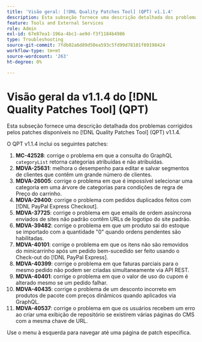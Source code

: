 ```yaml
---
title: 'Visão geral: [!DNL Quality Patches Tool] (QPT) v1.1.4'
description: Esta subseção fornece uma descrição detalhada dos problemas corrigidos pelos patches disponíveis no [!DNL Quality Patches Tool] (QPT) v1.1.4.
feature: Tools and External Services
role: Admin
exl-id: 67e87ea1-196a-4bc1-ae9d-f3f1184b4986
type: Troubleshooting
source-git-commit: 7fdb02a6d89d50ea593c5fd99d78101f89198424
workflow-type: tm+mt
source-wordcount: '263'
ht-degree: 0%

---
```


# Visão geral da v1.1.4 do [!DNL Quality Patches Tool] (QPT)

Esta subseção fornece uma descrição detalhada dos problemas corrigidos pelos patches disponíveis no [!DNL Quality Patches Tool] (QPT) v1.1.4.

O QPT v1.1.4 inclui os seguintes patches:

1. **MC-42528**: corrige o problema em que a consulta do GraphQL `categoryList` retorna categorias atribuídas e não atribuídas.
1. **MDVA-25631**: melhora o desempenho para editar e salvar segmentos de clientes que contêm um grande número de clientes.
1. **MDVA-26005**: corrige o problema em que é impossível selecionar uma categoria em uma árvore de categorias para condições de regra de Preço do carrinho.
1. **MDVA-29400**: corrige o problema com pedidos duplicados feitos com [!DNL PayPal Express Checkout].
1. **MDVA-37725**: corrige o problema em que emails de ordem assíncrona enviados de sites não padrão contêm URLs de logotipo do site padrão.
1. **MDVA-39482**: corrige o problema em que um produto sai do estoque se importado com a quantidade &quot;0&quot; quando ordens pendentes são habilitadas.
1. **MDVA-40101**: corrige o problema em que os itens não são removidos do minicarrinho após um pedido bem-sucedido ser feito usando o Check-out do [!DNL PayPal Express].
1. **MDVA-40399**: corrige o problema em que faturas parciais para o mesmo pedido não podem ser criadas simultaneamente via API REST.
1. **MDVA-40401**: corrige o problema em que o valor de uso do cupom é alterado mesmo se um pedido falhar.
1. **MDVA-40435**: corrige o problema de um desconto incorreto em produtos de pacote com preços dinâmicos quando aplicados via GraphQL.
1. **MDVA-40537**: corrige o problema em que os usuários recebem um erro ao criar uma exibição de repositório se existirem várias páginas do CMS com a mesma chave de URL.

Use o menu à esquerda para navegar até uma página de patch específica.
